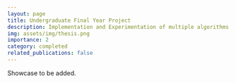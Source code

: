 ```yaml
---
layout: page
title: Undergraduate Final Year Project
description: Implementation and Experimentation of multiple algorithms designed to find a fixed point in a finite lattice with an underlaying monotone function.
img: assets/img/thesis.png
importance: 2
category: completed
related_publications: false
---
```


Showcase to be added.
